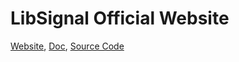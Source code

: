 # LibSignal Official Website

[Website](https://darl-libsignal.github.io/), [Doc](https://darl-libsignal.github.io/LibSignalDoc/index.html), [Source Code](https://github.com/DaRL-LibSignal/LibSignal)


